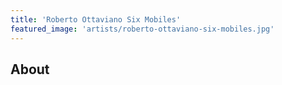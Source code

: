 ```yaml
---
title: 'Roberto Ottaviano Six Mobiles'
featured_image: 'artists/roberto-ottaviano-six-mobiles.jpg'
---
```


## About


